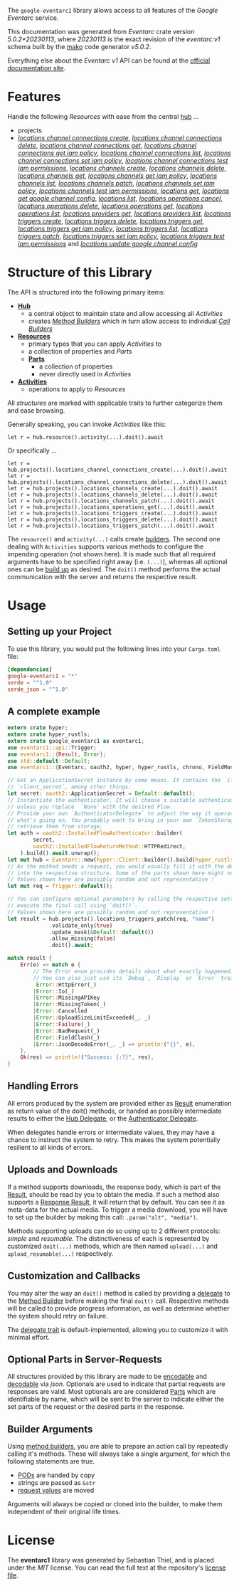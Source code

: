 <!---
DO NOT EDIT !
This file was generated automatically from 'src/generator/templates/api/README.md.mako'
DO NOT EDIT !
-->
The `google-eventarc1` library allows access to all features of the *Google Eventarc* service.

This documentation was generated from *Eventarc* crate version *5.0.2+20230113*, where *20230113* is the exact revision of the *eventarc:v1* schema built by the [mako](http://www.makotemplates.org/) code generator *v5.0.2*.

Everything else about the *Eventarc* *v1* API can be found at the
[official documentation site](https://cloud.google.com/eventarc).
# Features

Handle the following *Resources* with ease from the central [hub](https://docs.rs/google-eventarc1/5.0.2+20230113/google_eventarc1/Eventarc) ... 

* projects
 * [*locations channel connections create*](https://docs.rs/google-eventarc1/5.0.2+20230113/google_eventarc1/api::ProjectLocationChannelConnectionCreateCall), [*locations channel connections delete*](https://docs.rs/google-eventarc1/5.0.2+20230113/google_eventarc1/api::ProjectLocationChannelConnectionDeleteCall), [*locations channel connections get*](https://docs.rs/google-eventarc1/5.0.2+20230113/google_eventarc1/api::ProjectLocationChannelConnectionGetCall), [*locations channel connections get iam policy*](https://docs.rs/google-eventarc1/5.0.2+20230113/google_eventarc1/api::ProjectLocationChannelConnectionGetIamPolicyCall), [*locations channel connections list*](https://docs.rs/google-eventarc1/5.0.2+20230113/google_eventarc1/api::ProjectLocationChannelConnectionListCall), [*locations channel connections set iam policy*](https://docs.rs/google-eventarc1/5.0.2+20230113/google_eventarc1/api::ProjectLocationChannelConnectionSetIamPolicyCall), [*locations channel connections test iam permissions*](https://docs.rs/google-eventarc1/5.0.2+20230113/google_eventarc1/api::ProjectLocationChannelConnectionTestIamPermissionCall), [*locations channels create*](https://docs.rs/google-eventarc1/5.0.2+20230113/google_eventarc1/api::ProjectLocationChannelCreateCall), [*locations channels delete*](https://docs.rs/google-eventarc1/5.0.2+20230113/google_eventarc1/api::ProjectLocationChannelDeleteCall), [*locations channels get*](https://docs.rs/google-eventarc1/5.0.2+20230113/google_eventarc1/api::ProjectLocationChannelGetCall), [*locations channels get iam policy*](https://docs.rs/google-eventarc1/5.0.2+20230113/google_eventarc1/api::ProjectLocationChannelGetIamPolicyCall), [*locations channels list*](https://docs.rs/google-eventarc1/5.0.2+20230113/google_eventarc1/api::ProjectLocationChannelListCall), [*locations channels patch*](https://docs.rs/google-eventarc1/5.0.2+20230113/google_eventarc1/api::ProjectLocationChannelPatchCall), [*locations channels set iam policy*](https://docs.rs/google-eventarc1/5.0.2+20230113/google_eventarc1/api::ProjectLocationChannelSetIamPolicyCall), [*locations channels test iam permissions*](https://docs.rs/google-eventarc1/5.0.2+20230113/google_eventarc1/api::ProjectLocationChannelTestIamPermissionCall), [*locations get*](https://docs.rs/google-eventarc1/5.0.2+20230113/google_eventarc1/api::ProjectLocationGetCall), [*locations get google channel config*](https://docs.rs/google-eventarc1/5.0.2+20230113/google_eventarc1/api::ProjectLocationGetGoogleChannelConfigCall), [*locations list*](https://docs.rs/google-eventarc1/5.0.2+20230113/google_eventarc1/api::ProjectLocationListCall), [*locations operations cancel*](https://docs.rs/google-eventarc1/5.0.2+20230113/google_eventarc1/api::ProjectLocationOperationCancelCall), [*locations operations delete*](https://docs.rs/google-eventarc1/5.0.2+20230113/google_eventarc1/api::ProjectLocationOperationDeleteCall), [*locations operations get*](https://docs.rs/google-eventarc1/5.0.2+20230113/google_eventarc1/api::ProjectLocationOperationGetCall), [*locations operations list*](https://docs.rs/google-eventarc1/5.0.2+20230113/google_eventarc1/api::ProjectLocationOperationListCall), [*locations providers get*](https://docs.rs/google-eventarc1/5.0.2+20230113/google_eventarc1/api::ProjectLocationProviderGetCall), [*locations providers list*](https://docs.rs/google-eventarc1/5.0.2+20230113/google_eventarc1/api::ProjectLocationProviderListCall), [*locations triggers create*](https://docs.rs/google-eventarc1/5.0.2+20230113/google_eventarc1/api::ProjectLocationTriggerCreateCall), [*locations triggers delete*](https://docs.rs/google-eventarc1/5.0.2+20230113/google_eventarc1/api::ProjectLocationTriggerDeleteCall), [*locations triggers get*](https://docs.rs/google-eventarc1/5.0.2+20230113/google_eventarc1/api::ProjectLocationTriggerGetCall), [*locations triggers get iam policy*](https://docs.rs/google-eventarc1/5.0.2+20230113/google_eventarc1/api::ProjectLocationTriggerGetIamPolicyCall), [*locations triggers list*](https://docs.rs/google-eventarc1/5.0.2+20230113/google_eventarc1/api::ProjectLocationTriggerListCall), [*locations triggers patch*](https://docs.rs/google-eventarc1/5.0.2+20230113/google_eventarc1/api::ProjectLocationTriggerPatchCall), [*locations triggers set iam policy*](https://docs.rs/google-eventarc1/5.0.2+20230113/google_eventarc1/api::ProjectLocationTriggerSetIamPolicyCall), [*locations triggers test iam permissions*](https://docs.rs/google-eventarc1/5.0.2+20230113/google_eventarc1/api::ProjectLocationTriggerTestIamPermissionCall) and [*locations update google channel config*](https://docs.rs/google-eventarc1/5.0.2+20230113/google_eventarc1/api::ProjectLocationUpdateGoogleChannelConfigCall)




# Structure of this Library

The API is structured into the following primary items:

* **[Hub](https://docs.rs/google-eventarc1/5.0.2+20230113/google_eventarc1/Eventarc)**
    * a central object to maintain state and allow accessing all *Activities*
    * creates [*Method Builders*](https://docs.rs/google-eventarc1/5.0.2+20230113/google_eventarc1/client::MethodsBuilder) which in turn
      allow access to individual [*Call Builders*](https://docs.rs/google-eventarc1/5.0.2+20230113/google_eventarc1/client::CallBuilder)
* **[Resources](https://docs.rs/google-eventarc1/5.0.2+20230113/google_eventarc1/client::Resource)**
    * primary types that you can apply *Activities* to
    * a collection of properties and *Parts*
    * **[Parts](https://docs.rs/google-eventarc1/5.0.2+20230113/google_eventarc1/client::Part)**
        * a collection of properties
        * never directly used in *Activities*
* **[Activities](https://docs.rs/google-eventarc1/5.0.2+20230113/google_eventarc1/client::CallBuilder)**
    * operations to apply to *Resources*

All *structures* are marked with applicable traits to further categorize them and ease browsing.

Generally speaking, you can invoke *Activities* like this:

```Rust,ignore
let r = hub.resource().activity(...).doit().await
```

Or specifically ...

```ignore
let r = hub.projects().locations_channel_connections_create(...).doit().await
let r = hub.projects().locations_channel_connections_delete(...).doit().await
let r = hub.projects().locations_channels_create(...).doit().await
let r = hub.projects().locations_channels_delete(...).doit().await
let r = hub.projects().locations_channels_patch(...).doit().await
let r = hub.projects().locations_operations_get(...).doit().await
let r = hub.projects().locations_triggers_create(...).doit().await
let r = hub.projects().locations_triggers_delete(...).doit().await
let r = hub.projects().locations_triggers_patch(...).doit().await
```

The `resource()` and `activity(...)` calls create [builders][builder-pattern]. The second one dealing with `Activities` 
supports various methods to configure the impending operation (not shown here). It is made such that all required arguments have to be 
specified right away (i.e. `(...)`), whereas all optional ones can be [build up][builder-pattern] as desired.
The `doit()` method performs the actual communication with the server and returns the respective result.

# Usage

## Setting up your Project

To use this library, you would put the following lines into your `Cargo.toml` file:

```toml
[dependencies]
google-eventarc1 = "*"
serde = "^1.0"
serde_json = "^1.0"
```

## A complete example

```Rust
extern crate hyper;
extern crate hyper_rustls;
extern crate google_eventarc1 as eventarc1;
use eventarc1::api::Trigger;
use eventarc1::{Result, Error};
use std::default::Default;
use eventarc1::{Eventarc, oauth2, hyper, hyper_rustls, chrono, FieldMask};

// Get an ApplicationSecret instance by some means. It contains the `client_id` and 
// `client_secret`, among other things.
let secret: oauth2::ApplicationSecret = Default::default();
// Instantiate the authenticator. It will choose a suitable authentication flow for you, 
// unless you replace  `None` with the desired Flow.
// Provide your own `AuthenticatorDelegate` to adjust the way it operates and get feedback about 
// what's going on. You probably want to bring in your own `TokenStorage` to persist tokens and
// retrieve them from storage.
let auth = oauth2::InstalledFlowAuthenticator::builder(
        secret,
        oauth2::InstalledFlowReturnMethod::HTTPRedirect,
    ).build().await.unwrap();
let mut hub = Eventarc::new(hyper::Client::builder().build(hyper_rustls::HttpsConnectorBuilder::new().with_native_roots().https_or_http().enable_http1().enable_http2().build()), auth);
// As the method needs a request, you would usually fill it with the desired information
// into the respective structure. Some of the parts shown here might not be applicable !
// Values shown here are possibly random and not representative !
let mut req = Trigger::default();

// You can configure optional parameters by calling the respective setters at will, and
// execute the final call using `doit()`.
// Values shown here are possibly random and not representative !
let result = hub.projects().locations_triggers_patch(req, "name")
             .validate_only(true)
             .update_mask(&Default::default())
             .allow_missing(false)
             .doit().await;

match result {
    Err(e) => match e {
        // The Error enum provides details about what exactly happened.
        // You can also just use its `Debug`, `Display` or `Error` traits
         Error::HttpError(_)
        |Error::Io(_)
        |Error::MissingAPIKey
        |Error::MissingToken(_)
        |Error::Cancelled
        |Error::UploadSizeLimitExceeded(_, _)
        |Error::Failure(_)
        |Error::BadRequest(_)
        |Error::FieldClash(_)
        |Error::JsonDecodeError(_, _) => println!("{}", e),
    },
    Ok(res) => println!("Success: {:?}", res),
}

```
## Handling Errors

All errors produced by the system are provided either as [Result](https://docs.rs/google-eventarc1/5.0.2+20230113/google_eventarc1/client::Result) enumeration as return value of
the doit() methods, or handed as possibly intermediate results to either the 
[Hub Delegate](https://docs.rs/google-eventarc1/5.0.2+20230113/google_eventarc1/client::Delegate), or the [Authenticator Delegate](https://docs.rs/yup-oauth2/*/yup_oauth2/trait.AuthenticatorDelegate.html).

When delegates handle errors or intermediate values, they may have a chance to instruct the system to retry. This 
makes the system potentially resilient to all kinds of errors.

## Uploads and Downloads
If a method supports downloads, the response body, which is part of the [Result](https://docs.rs/google-eventarc1/5.0.2+20230113/google_eventarc1/client::Result), should be
read by you to obtain the media.
If such a method also supports a [Response Result](https://docs.rs/google-eventarc1/5.0.2+20230113/google_eventarc1/client::ResponseResult), it will return that by default.
You can see it as meta-data for the actual media. To trigger a media download, you will have to set up the builder by making
this call: `.param("alt", "media")`.

Methods supporting uploads can do so using up to 2 different protocols: 
*simple* and *resumable*. The distinctiveness of each is represented by customized 
`doit(...)` methods, which are then named `upload(...)` and `upload_resumable(...)` respectively.

## Customization and Callbacks

You may alter the way an `doit()` method is called by providing a [delegate](https://docs.rs/google-eventarc1/5.0.2+20230113/google_eventarc1/client::Delegate) to the 
[Method Builder](https://docs.rs/google-eventarc1/5.0.2+20230113/google_eventarc1/client::CallBuilder) before making the final `doit()` call. 
Respective methods will be called to provide progress information, as well as determine whether the system should 
retry on failure.

The [delegate trait](https://docs.rs/google-eventarc1/5.0.2+20230113/google_eventarc1/client::Delegate) is default-implemented, allowing you to customize it with minimal effort.

## Optional Parts in Server-Requests

All structures provided by this library are made to be [encodable](https://docs.rs/google-eventarc1/5.0.2+20230113/google_eventarc1/client::RequestValue) and 
[decodable](https://docs.rs/google-eventarc1/5.0.2+20230113/google_eventarc1/client::ResponseResult) via *json*. Optionals are used to indicate that partial requests are responses 
are valid.
Most optionals are are considered [Parts](https://docs.rs/google-eventarc1/5.0.2+20230113/google_eventarc1/client::Part) which are identifiable by name, which will be sent to 
the server to indicate either the set parts of the request or the desired parts in the response.

## Builder Arguments

Using [method builders](https://docs.rs/google-eventarc1/5.0.2+20230113/google_eventarc1/client::CallBuilder), you are able to prepare an action call by repeatedly calling it's methods.
These will always take a single argument, for which the following statements are true.

* [PODs][wiki-pod] are handed by copy
* strings are passed as `&str`
* [request values](https://docs.rs/google-eventarc1/5.0.2+20230113/google_eventarc1/client::RequestValue) are moved

Arguments will always be copied or cloned into the builder, to make them independent of their original life times.

[wiki-pod]: http://en.wikipedia.org/wiki/Plain_old_data_structure
[builder-pattern]: http://en.wikipedia.org/wiki/Builder_pattern
[google-go-api]: https://github.com/google/google-api-go-client

# License
The **eventarc1** library was generated by Sebastian Thiel, and is placed 
under the *MIT* license.
You can read the full text at the repository's [license file][repo-license].

[repo-license]: https://github.com/Byron/google-apis-rsblob/main/LICENSE.md


